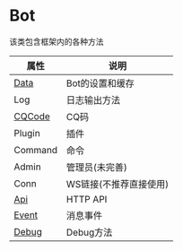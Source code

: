 # Bot

该类包含框架内的各种方法

| 属性                  | 说明                   |
| --------------------- | ---------------------- |
| [Data](/bot/data)     | Bot的设置和缓存        |
| Log                   | 日志输出方法           |
| [CQCode](/bot/cqcode) | CQ码                   |
| Plugin                | 插件                   |
| Command               | 命令                   |
| Admin                 | 管理员(未完善)         |
| Conn                  | WS链接(不推荐直接使用) |
| [Api](/bot/api)       | HTTP API               |
| [Event](/bot/event)   | 消息事件               |
| [Debug](/bot/debug)   | Debug方法              |